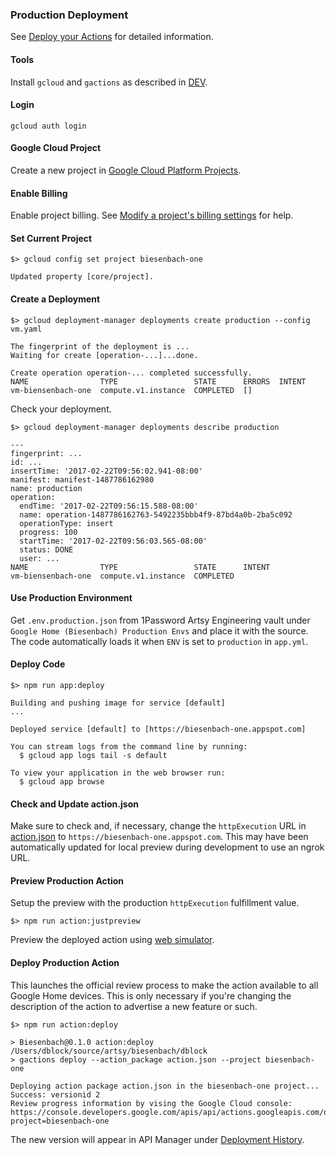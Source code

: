 ### Production Deployment

See [Deploy your Actions](https://developers.google.com/actions/distribute/deploy) for detailed information.

#### Tools

Install `gcloud` and `gactions` as described in [DEV](DEV.md).

#### Login

```
gcloud auth login
```

#### Google Cloud Project

Create a new project in [Google Cloud Platform Projects](https://console.cloud.google.com/iam-admin/projects).

#### Enable Billing

Enable project billing. See [Modify a project's billing settings](https://support.google.com/cloud/answer/6293499?hl=en) for help.

#### Set Current Project

```
$> gcloud config set project biesenbach-one

Updated property [core/project].
```

#### Create a Deployment

```
$> gcloud deployment-manager deployments create production --config vm.yaml

The fingerprint of the deployment is ...
Waiting for create [operation-...]...done.

Create operation operation-... completed successfully.
NAME                TYPE                 STATE      ERRORS  INTENT
vm-biensenbach-one  compute.v1.instance  COMPLETED  []
```

Check your deployment.

```
$> gcloud deployment-manager deployments describe production

---
fingerprint: ...
id: ...
insertTime: '2017-02-22T09:56:02.941-08:00'
manifest: manifest-1487786162980
name: production
operation:
  endTime: '2017-02-22T09:56:15.588-08:00'
  name: operation-1487786162763-5492235bbb4f9-87bd4a0b-2ba5c092
  operationType: insert
  progress: 100
  startTime: '2017-02-22T09:56:03.565-08:00'
  status: DONE
  user: ...
NAME                TYPE                 STATE      INTENT
vm-biensenbach-one  compute.v1.instance  COMPLETED
```

#### Use Production Environment

Get `.env.production.json` from 1Password Artsy Engineering vault under `Google Home (Biesenbach) Production Envs` and place it with the source. The code automatically loads it when `ENV` is set to `production` in `app.yml`.

#### Deploy Code

```
$> npm run app:deploy

Building and pushing image for service [default]
...

Deployed service [default] to [https://biesenbach-one.appspot.com]

You can stream logs from the command line by running:
  $ gcloud app logs tail -s default

To view your application in the web browser run:
  $ gcloud app browse
```

#### Check and Update action.json

Make sure to check and, if necessary, change the `httpExecution` URL in [action.json](action.json) to `https://biesenbach-one.appspot.com`. This may have been automatically updated for local preview during development to use an ngrok URL.

#### Preview Production Action

Setup the preview with the production `httpExecution` fulfillment value.

```
$> npm run action:justpreview
```

Preview the deployed action using [web simulator](https://developers.google.com/actions/tools/web-simulator).

#### Deploy Production Action

This launches the official review process to make the action available to all Google Home devices. This is only necessary if you're changing the description of the action to advertise a new feature or such.

```
$> npm run action:deploy

> Biesenbach@0.1.0 action:deploy /Users/dblock/source/artsy/biesenbach/dblock
> gactions deploy --action_package action.json --project biesenbach-one

Deploying action package action.json in the biesenbach-one project...
Success: versionid 2
Review progress information by vising the Google Cloud console: https://console.developers.google.com/apis/api/actions.googleapis.com/overview?project=biesenbach-one
```

The new version will appear in API Manager under [Deployment History](https://console.actions.google.com/project/biesenbach-one/overview).
